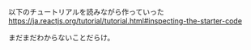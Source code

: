 
以下のチュートリアルを読みながら作っていった
https://ja.reactjs.org/tutorial/tutorial.html#inspecting-the-starter-code

まだまだわからないことだらけ。